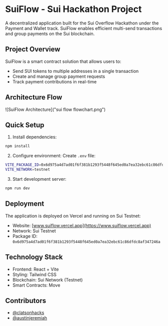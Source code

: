 # SuiFlow - Sui Hackathon Project

A decentralized application built for the Sui Overflow Hackathon under the Payment and Wallet track. SuiFlow enables efficient multi-send transactions and group payments on the Sui blockchain.

## Project Overview

SuiFlow is a smart contract solution that allows users to:
- Send SUI tokens to multiple addresses in a single transaction
- Create and manage group payment requests
- Track payment contributions in real-time

## Architecture Flow

![SuiFlow Architecture]("sui flow flowchart.png")

## Quick Setup

1. Install dependencies:
```bash
npm install
```

2. Configure environment:
Create `.env` file:
```bash
VITE_PACKAGE_ID=0x6d975a4d7ad01f6f381b1293f5448f645ed0a7ea32ebc61c86dfdc8af347246a
VITE_NETWORK=testnet
```

3. Start development server:
```bash
npm run dev
```

## Deployment

The application is deployed on Vercel and running on Sui Testnet:
- Website: [www.suiflow.vercel.app](https://www.suiflow.vercel.app)
- Network: Sui Testnet
- Package ID: `0x6d975a4d7ad01f6f381b1293f5448f645ed0a7ea32ebc61c86dfdc8af347246a`

## Technology Stack

- Frontend: React + Vite
- Styling: Tailwind CSS
- Blockchain: Sui Network (Testnet)
- Smart Contracts: Move

## Contributors

- [@clatsonhacks](https://github.com/clatsonhacks)
- [@austinjeremiah](https://github.com/austinjeremiah)





